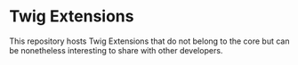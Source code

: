 # Twig Extensions

This repository hosts Twig Extensions that do not belong to the core but can be nonetheless interesting to share with other developers.
